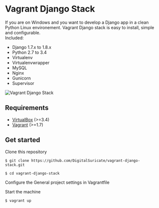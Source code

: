 # Vagrant Django Stack
If you are on Windows and you want to develop a Django app in a clean Python Linux environement.
Vagrant Django stack is easy to install, simple and configurable.<br />
Included:
* Django 1.7.x to 1.8.x
* Python 2.7 to 3.4
* Virtualenv
* Virtualenvwrapper
* MySQL
* Nginx
* Gunicorn
* Supervisor

![Vagrant Django Stack](http://image.noelshack.com/fichiers/2015/21/1432026158-wsgi-nginx-gunicorn-supervisor.png)

## Requirements
* [VirtualBox](https://www.virtualbox.org) (>=3.4)
* [Vagrant](http://vagrantup.com) (>=1.7)

## Get started
Clone this repository

    $ git clone https://github.com/DigitalSuricate/vagrant-django-stack.git

    $ cd vagrant-django-stack

Configure the General project settings in Vagrantfile

Start the machine

    $ vagrant up
